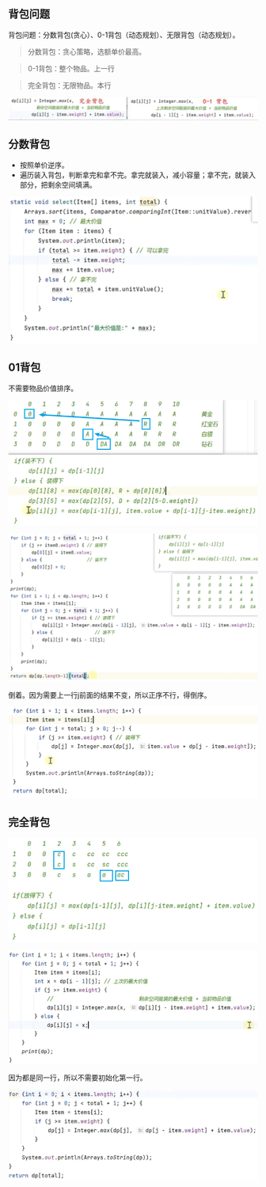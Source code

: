 ## 背包问题
背包问题：分数背包(贪心）、0-1背包（动态规划）、无限背包（动态规划）。

> 分数背包：贪心策略，选额单价最高。

> 0-1背包：整个物品。上一行

> 完全背包：无限物品。本行

![alt text](../../../../../../../images/image-51.png)

## 分数背包
- 按照单价逆序。
- 遍历装入背包，判断拿完和拿不完。拿完就装入，减小容量；拿不完，就装入部分，把剩余空间填满。

![alt text](../../../../../../../images/image-44.png)

## 01背包

不需要物品价值排序。

![alt text](../../../../../../../images/image-46.png)

![alt text](../../../../../../../images/image-48.png)

倒着。因为需要上一行j前面的结果不变，所以正序不行，得倒序。

![alt text](../../../../../../../images/image-47.png)

## 完全背包

![alt text](../../../../../../../images/image-49.png)

![alt text](../../../../../../../images/image-50.png)

因为都是同一行，所以不需要初始化第一行。

![alt text](../../../../../../../images/image-52.png)
